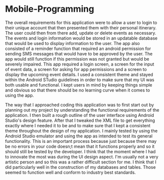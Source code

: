 # Mobile-Programming
The overall requirements for this application were to allow a user to login to their unique account that then presented them with their personal itinerary. The user could then from there add, update or delete events as necessary. The events and login information would be stored in an updatable database that would be used to display information to the user. The app also consisted of a reminder function that required an android permission for sending SMS messages that would have to be approved by the user. The app would still function if this permission was not granted but would be severely impaired. This app required a login screen, a screen for the input of event data, a screen for asking for app permissions and a screen to display the upcoming event details. I used a consistent theme and stayed within the Android STudio guidelines in order to make sure that my UI was both usable and functional. I kept users in mind by keeping things simple and obvious so that there should be no learning curve when it comes to using the app.

The way that I approached coding this application was to first start out by planning out my project by understanding the functional requirements of the application. I then built a rough outline of the user interface using Android Studio's design feature. After that I tweaked the XML file to get everything exactly where I needed it to be and to make sure that I kept a consistent theme throughout the design of my application. I mainly tested by using the Android Studio emulator and using the app as intended to test its general functionality. This is an important process because just because there may be no errors in your code doesn;t mean that it functions properly and so it should still be tested by the developer. I think that the moment where I had to innovate the most was during the UI design aspect. I'm usually not a very artistic person and so this was a rather difficult section for me. I think that I did particularly well in the construction of my databases and tables. Those seemed to function well and conform to industry best standards.

